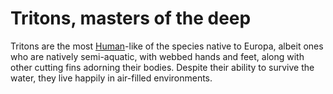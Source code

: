 # Tritons, masters of the deep

Tritons are the most [Human](Humans.md)-like of the species native to Europa, albeit ones who are natively semi-aquatic, with webbed hands and feet, along with other cutting fins adorning their bodies. Despite their ability to survive the water, they live happily in air-filled environments.